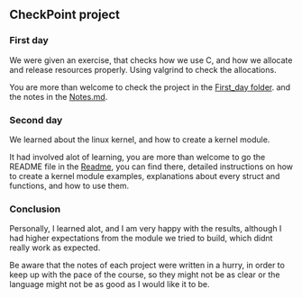 ## CheckPoint project

### First day 

We were given an exercise, that checks how we use C, and how we allocate and release resources properly.
Using valgrind to check the allocations.

You are more than welcome to check the project in the [First_day folder](./first_day/).
and the notes in the [Notes.md](./first_day/notes.md).

### Second day

We learned about the linux kernel, and how to create a kernel module.

It had involved alot of learning, you are more than welcome to go the README file in the [Readme](./kernel_modules_and_networking/README.md), 
you can find there, detailed instructions on how to create a kernel module examples, explanations about every struct and functions, and how to use them.

### Conclusion

Personally, I learned alot, and I am very happy with the results, although I had higher expectations from the module we tried to build, which didnt really work as expected.

Be aware that the notes of each project were written in a hurry, in order to keep up with the pace of the course, so they might not be as clear or the language might not be as good as I would like it to be.